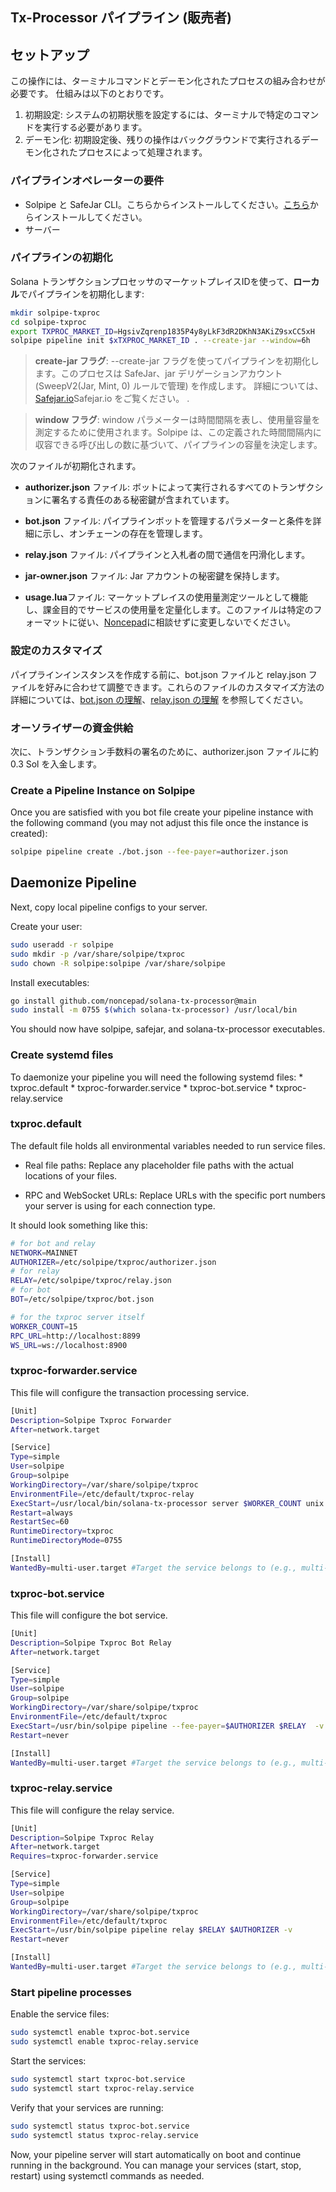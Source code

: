 ## Tx-Processor パイプライン (販売者)

## セットアップ
この操作には、ターミナルコマンドとデーモン化されたプロセスの組み合わせが必要です。
仕組みは以下のとおりです。
1. 初期設定: システムの初期状態を設定するには、ターミナルで特定のコマンドを実行する必要があります。
2. デーモン化: 初期設定後、残りの操作はバックグラウンドで実行されるデーモン化されたプロセスによって処理されます。


### パイプラインオペレーターの要件

* Solpipe と SafeJar CLI。こちらからインストールしてください。[こちら](https://solpipe.io/docs/getting-started/linux/)からインストールしてください。
* サーバー


### パイプラインの初期化
Solana トランザクションプロセッサのマーケットプレイスIDを使って、**ローカル**でパイプラインを初期化します:
```bash
mkdir solpipe-txproc
cd solpipe-txproc
export TXPROC_MARKET_ID=HgsivZqrenp1835P4y8yLkF3dR2DKhN3AKiZ9sxCC5xH
solpipe pipeline init $xTXPROC_MARKET_ID . --create-jar --window=6h
```

> **create-jar フラグ**: --create-jar フラグを使ってパイプラインを初期化します。このプロセスは SafeJar、jar デリゲーションアカウント (SweepV2(Jar, Mint, 0) ルールで管理) を作成します。
> 詳細については、[Safejar.io](https://safejar.io/docs/concepts/)Safejar.io をご覧ください。 .

> **window  フラグ**: window パラメーターは時間間隔を表し、使用量容量を測定するために使用されます。Solpipe は、この定義された時間間隔内に収容できる呼び出しの数に基づいて、パイプラインの容量を決定します。

次のファイルが初期化されます。

* **authorizer.json** ファイル: ボットによって実行されるすべてのトランザクションに署名する責任のある秘密鍵が含まれています。

* **bot.json** ファイル: パイプラインボットを管理するパラメーターと条件を詳細に示し、オンチェーンの存在を管理します。

* **relay.json** ファイル: パイプラインと入札者の間で通信を円滑化します。
* **jar-owner.json** ファイル: Jar アカウントの秘密鍵を保持します。
* **usage.lua**ファイル: マーケットプレイスの使用量測定ツールとして機能し、課金目的でサービスの使用量を定量化します。このファイルは特定のフォーマットに従い、[Noncepad](https://docs.google.com/forms/d/1mcc3KsDuA-Lba30Q6mJ6T7aq8I2irrPboUWT9CoBse0/viewform?edit_requested=true)に相談せずに変更しないでください。

### 設定のカスタマイズ

パイプラインインスタンスを作成する前に、bot.json ファイルと relay.json ファイルを好みに合わせて調整できます。これらのファイルのカスタマイズ方法の詳細については、[bot.json の理解](https://solpipe.io/docs/pipeline/bot/)、[relay.json の理解](https://solpipe.io/docs/pipeline/relay/) を参照してください。

### オーソライザーの資金供給

次に、トランザクション手数料の署名のために、authorizer.json ファイルに約 0.3 Sol を入金します。


### Create a Pipeline Instance on Solpipe
Once you are satisfied with you bot file create your pipeline instance with the following command (you may not adjust this file once the instance is created):
```bash
solpipe pipeline create ./bot.json --fee-payer=authorizer.json
```

## Daemonize Pipeline
Next, copy local pipeline configs to your server.

Create your user:
```bash
sudo useradd -r solpipe
sudo mkdir -p /var/share/solpipe/txproc
sudo chown -R solpipe:solpipe /var/share/solpipe
```
Install executables:
```bash
go install github.com/noncepad/solana-tx-processor@main
sudo install -m 0755 $(which solana-tx-processor) /usr/local/bin
```

You should now have solpipe, safejar, and solana-tx-processor executables.

### Create systemd files

To daemonize your pipeline you will need the following systemd files:
    * txproc.default
    * txproc-forwarder.service
    * txproc-bot.service
    * txproc-relay.service

### txproc.default
The default file holds all environmental variables needed to run service files.

* Real file paths: Replace any placeholder file paths with the actual locations of your files.

* RPC and WebSocket URLs: Replace URLs with the specific port numbers your server is using for each connection type.

It should look something like this: 
```bash
# for bot and relay
NETWORK=MAINNET
AUTHORIZER=/etc/solpipe/txproc/authorizer.json
# for relay
RELAY=/etc/solpipe/txproc/relay.json
# for bot
BOT=/etc/solpipe/txproc/bot.json

# for the txproc server itself
WORKER_COUNT=15
RPC_URL=http://localhost:8899
WS_URL=ws://localhost:8900
```
### txproc-forwarder.service
This file will configure the transaction processing service.
```bash
[Unit]
Description=Solpipe Txproc Forwarder
After=network.target

[Service]
Type=simple
User=solpipe
Group=solpipe
WorkingDirectory=/var/share/solpipe/txproc
EnvironmentFile=/etc/default/txproc-relay
ExecStart=/usr/local/bin/solana-tx-processor server $WORKER_COUNT unix:///run/txproc/server.sock 
Restart=always
RestartSec=60
RuntimeDirectory=txproc
RuntimeDirectoryMode=0755

[Install]
WantedBy=multi-user.target #Target the service belongs to (e.g., multi-user.target).
```
### txproc-bot.service
This file will configure the bot service.
```bash
[Unit]
Description=Solpipe Txproc Bot Relay
After=network.target

[Service]
Type=simple
User=solpipe
Group=solpipe
WorkingDirectory=/var/share/solpipe/txproc
EnvironmentFile=/etc/default/txproc
ExecStart=/usr/bin/solpipe pipeline --fee-payer=$AUTHORIZER $RELAY  -v 
Restart=never

[Install]
WantedBy=multi-user.target #Target the service belongs to (e.g., multi-user.target).
```
### txproc-relay.service
This file will configure the relay service.
```bash
[Unit]
Description=Solpipe Txproc Relay
After=network.target
Requires=txproc-forwarder.service

[Service]
Type=simple
User=solpipe
Group=solpipe
WorkingDirectory=/var/share/solpipe/txproc
EnvironmentFile=/etc/default/txproc
ExecStart=/usr/bin/solpipe pipeline relay $RELAY $AUTHORIZER -v 
Restart=never

[Install]
WantedBy=multi-user.target #Target the service belongs to (e.g., multi-user.target).
```
### Start pipeline processes

Enable the service files:
```bash
sudo systemctl enable txproc-bot.service
sudo systemctl enable txproc-relay.service
```

Start the services:
```bash
sudo systemctl start txproc-bot.service
sudo systemctl start txproc-relay.service
```
Verify that your services are running:
```bash
sudo systemctl status txproc-bot.service
sudo systemctl status txproc-relay.service
```

Now, your pipeline server will start automatically on boot and continue running in the background. You can manage your services (start, stop, restart) using systemctl commands as needed.



